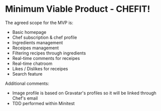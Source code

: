 # Minimum Viable Product - CHEFIT!

The agreed scope for the MVP is:

* Basic homepage
* Chef subscription & chef profile
* Ingredients management
* Receipes management
* Filtering recipes through ingredients
* Real-time comments for receipes
* Real-time chatroom
* Likes / Dislikes for receipes
* Search feature

Additional comments:
* Image profile is based on Gravatar's profiles so it will be linked through Chef's email
* TDD performed within Minitest
